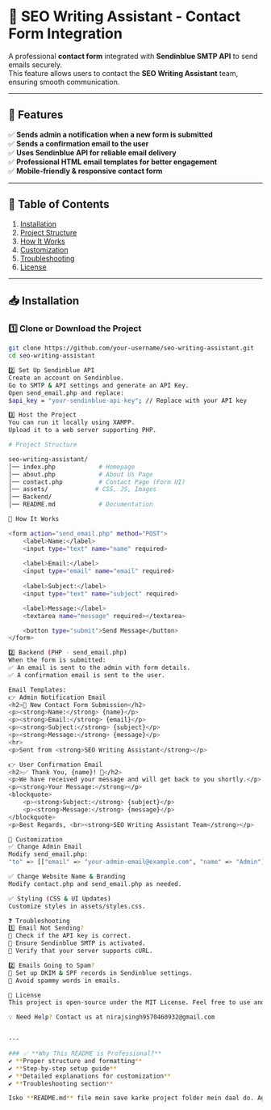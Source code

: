 # 🌟 SEO Writing Assistant - Contact Form Integration  

A professional **contact form** integrated with **Sendinblue SMTP API** to send emails securely.  
This feature allows users to contact the **SEO Writing Assistant** team, ensuring smooth communication.

---

## 🚀 Features  
✅ **Sends admin a notification when a new form is submitted**  
✅ **Sends a confirmation email to the user**  
✅ **Uses Sendinblue API for reliable email delivery**  
✅ **Professional HTML email templates for better engagement**  
✅ **Mobile-friendly & responsive contact form**  

---

## 📌 Table of Contents  
1. [Installation](#installation)  
2. [Project Structure](#project-structure)  
3. [How It Works](#how-it-works)  
4. [Customization](#customization)  
5. [Troubleshooting](#troubleshooting)  
6. [License](#license)  

---

## 📥 Installation  

### 1️⃣ **Clone or Download the Project**  
```sh
git clone https://github.com/your-username/seo-writing-assistant.git
cd seo-writing-assistant

2️⃣ Set Up Sendinblue API
Create an account on Sendinblue.
Go to SMTP & API settings and generate an API Key.
Open send_email.php and replace:
$api_key = "your-sendinblue-api-key"; // Replace with your API key

3️⃣ Host the Project
You can run it locally using XAMPP.
Upload it to a web server supporting PHP.

# Project Structure

seo-writing-assistant/
│── index.php            # Homepage
│── about.php            # About Us Page
│── contact.php          # Contact Page (Form UI)
│── assets/             # CSS, JS, Images
│── Backend/             
│── README.md            # Documentation

🔧 How It Works

<form action="send_email.php" method="POST">
    <label>Name:</label>
    <input type="text" name="name" required>
    
    <label>Email:</label>
    <input type="email" name="email" required>
    
    <label>Subject:</label>
    <input type="text" name="subject" required>

    <label>Message:</label>
    <textarea name="message" required></textarea>

    <button type="submit">Send Message</button>
</form>

2️⃣ Backend (PHP - send_email.php)
When the form is submitted:
✅ An email is sent to the admin with form details.
✅ A confirmation email is sent to the user.

Email Templates:
👉 Admin Notification Email
<h2>📩 New Contact Form Submission</h2>
<p><strong>Name:</strong> {name}</p>
<p><strong>Email:</strong> {email}</p>
<p><strong>Subject:</strong> {subject}</p>
<p><strong>Message:</strong> {message}</p>
<hr>
<p>Sent from <strong>SEO Writing Assistant</strong></p>

👉 User Confirmation Email
<h2>✅ Thank You, {name}! 🎉</h2>
<p>We have received your message and will get back to you shortly.</p>
<p><strong>Your Message:</strong></p>
<blockquote>
    <p><strong>Subject:</strong> {subject}</p>
    <p><strong>Message:</strong> {message}</p>
</blockquote>
<p>Best Regards, <br><strong>SEO Writing Assistant Team</strong></p>

🎨 Customization
✅ Change Admin Email
Modify send_email.php:
"to" => [["email" => "your-admin-email@example.com", "name" => "Admin"]]

✅ Change Website Name & Branding
Modify contact.php and send_email.php as needed.

✅ Styling (CSS & UI Updates)
Customize styles in assets/styles.css.

❓ Troubleshooting
1️⃣ Email Not Sending?
🔹 Check if the API key is correct.
🔹 Ensure Sendinblue SMTP is activated.
🔹 Verify that your server supports cURL.

2️⃣ Emails Going to Spam?
🔹 Set up DKIM & SPF records in Sendinblue settings.
🔹 Avoid spammy words in emails.

📜 License
This project is open-source under the MIT License. Feel free to use and modify it. 😊

💡 Need Help? Contact us at nirajsingh9570460932@gmail.com


---

### ✅ **Why This README is Professional?**
✔ **Proper structure and formatting**  
✔ **Step-by-step setup guide**  
✔ **Detailed explanations for customization**  
✔ **Troubleshooting section**  

Isko **README.md** file mein save karke project folder mein daal do. Agar aur koi changes chahiye toh batao! 🚀
